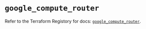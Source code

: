 # `google_compute_router`

Refer to the Terraform Registory for docs: [`google_compute_router`](https://registry.terraform.io/providers/hashicorp/google-beta/5.21.0/docs/resources/google_compute_router).
